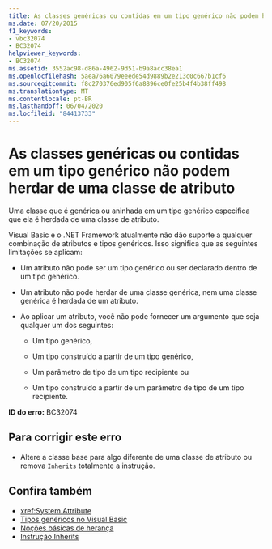 ```yaml
---
title: As classes genéricas ou contidas em um tipo genérico não podem herdar de uma classe de atributo
ms.date: 07/20/2015
f1_keywords:
- vbc32074
- BC32074
helpviewer_keywords:
- BC32074
ms.assetid: 3552ac98-d86a-4962-9d51-b9a8acc38ea1
ms.openlocfilehash: 5aea76a6079eeede54d9889b2e213c0c667b1cf6
ms.sourcegitcommit: f8c270376ed905f6a8896ce0fe25b4f4b38ff498
ms.translationtype: MT
ms.contentlocale: pt-BR
ms.lasthandoff: 06/04/2020
ms.locfileid: "84413733"
---
```

# <a name="classes-that-are-generic-or-contained-in-a-generic-type-cannot-inherit-from-an-attribute-class"></a>As classes genéricas ou contidas em um tipo genérico não podem herdar de uma classe de atributo

Uma classe que é genérica ou aninhada em um tipo genérico especifica que ela é herdada de uma classe de atributo.

Visual Basic e o .NET Framework atualmente não dão suporte a qualquer combinação de atributos e tipos genéricos. Isso significa que as seguintes limitações se aplicam:

- Um atributo não pode ser um tipo genérico ou ser declarado dentro de um tipo genérico.

- Um atributo não pode herdar de uma classe genérica, nem uma classe genérica é herdada de um atributo.

- Ao aplicar um atributo, você não pode fornecer um argumento que seja qualquer um dos seguintes:

  - Um tipo genérico,

  - Um tipo construído a partir de um tipo genérico,

  - Um parâmetro de tipo de um tipo recipiente ou

  - Um tipo construído a partir de um parâmetro de tipo de um tipo recipiente.

**ID do erro:** BC32074

## <a name="to-correct-this-error"></a>Para corrigir este erro

- Altere a classe base para algo diferente de uma classe de atributo ou remova `Inherits` totalmente a instrução.

## <a name="see-also"></a>Confira também

- <xref:System.Attribute>
- [Tipos genéricos no Visual Basic](../programming-guide/language-features/data-types/generic-types.md)
- [Noções básicas de herança](../programming-guide/language-features/objects-and-classes/inheritance-basics.md)
- [Instrução Inherits](../language-reference/statements/inherits-statement.md)
